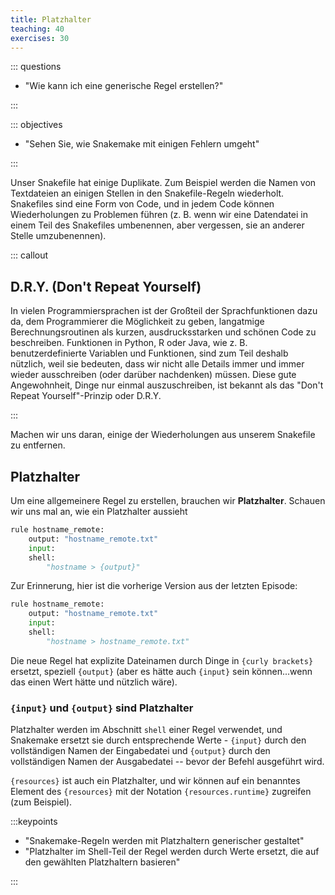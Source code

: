 ```yaml
---
title: Platzhalter
teaching: 40
exercises: 30
---
```



::: questions

- "Wie kann ich eine generische Regel erstellen?"

:::

::: objectives

- "Sehen Sie, wie Snakemake mit einigen Fehlern umgeht"

:::

Unser Snakefile hat einige Duplikate. Zum Beispiel werden die Namen von Textdateien an einigen Stellen in den Snakefile-Regeln wiederholt. Snakefiles sind eine Form von Code, und in jedem Code können Wiederholungen zu Problemen führen (z. B. wenn wir eine Datendatei in einem Teil des Snakefiles umbenennen, aber vergessen, sie an anderer Stelle umzubenennen).

::: callout

## D.R.Y. (Don't Repeat Yourself)

In vielen Programmiersprachen ist der Großteil der Sprachfunktionen dazu da, dem Programmierer die Möglichkeit zu geben, langatmige Berechnungsroutinen als kurzen, ausdrucksstarken und schönen Code zu beschreiben. Funktionen in Python, R oder Java, wie z. B. benutzerdefinierte Variablen und Funktionen, sind zum Teil deshalb nützlich, weil sie bedeuten, dass wir nicht alle Details immer und immer wieder ausschreiben (oder darüber nachdenken) müssen. Diese gute Angewohnheit, Dinge nur einmal auszuschreiben, ist bekannt als das "Don't Repeat Yourself"-Prinzip oder D.R.Y.

:::

Machen wir uns daran, einige der Wiederholungen aus unserem Snakefile zu entfernen.

## Platzhalter

Um eine allgemeinere Regel zu erstellen, brauchen wir **Platzhalter**. Schauen wir uns mal an, wie ein Platzhalter aussieht

```python
rule hostname_remote:
    output: "hostname_remote.txt"
    input:
    shell:
        "hostname > {output}"

```

Zur Erinnerung, hier ist die vorherige Version aus der letzten Episode:

```python
rule hostname_remote:
    output: "hostname_remote.txt"
    input:
    shell:
        "hostname > hostname_remote.txt"

```

Die neue Regel hat explizite Dateinamen durch Dinge in `{curly brackets}` ersetzt, speziell `{output}` (aber es hätte auch `{input}` sein können...wenn das einen Wert hätte und nützlich wäre).

### `{input}` und `{output}` sind **Platzhalter**

Platzhalter werden im Abschnitt `shell` einer Regel verwendet, und Snakemake ersetzt sie durch entsprechende Werte - `{input}` durch den vollständigen Namen der Eingabedatei und `{output}` durch den vollständigen Namen der Ausgabedatei -- bevor der Befehl ausgeführt wird.

`{resources}` ist auch ein Platzhalter, und wir können auf ein benanntes Element des `{resources}` mit der Notation `{resources.runtime}` zugreifen (zum Beispiel).

:::keypoints

- "Snakemake-Regeln werden mit Platzhaltern generischer gestaltet"
- "Platzhalter im Shell-Teil der Regel werden durch Werte ersetzt, die auf den gewählten Platzhaltern basieren"

:::


